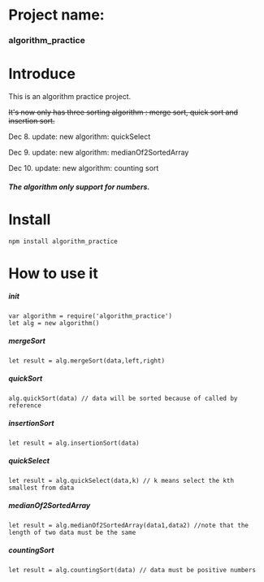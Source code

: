 # Project name: 
### algorithm_practice
 
# Introduce 

This is an algorithm practice project.


~~It's now only has three sorting algorithm : merge sort, quick sort and insertion sort.~~

Dec 8. update:
new algorithm: quickSelect

Dec 9. update:
new algorithm: medianOf2SortedArray

Dec 10. update:
new algorithm: counting sort


##### The algorithm only support for numbers. 

# Install

 	npm install algorithm_practice

# How to use it

##### init

	var algorithm = require('algorithm_practice')
	let alg = new algorithm()

##### mergeSort

	let result = alg.mergeSort(data,left,right)

##### quickSort

	alg.quickSort(data) // data will be sorted because of called by reference

##### insertionSort

	let result = alg.insertionSort(data)

##### quickSelect

	let result = alg.quickSelect(data,k) // k means select the kth smallest from data
	
##### medianOf2SortedArray

	let result = alg.medianOf2SortedArray(data1,data2) //note that the length of two data must be the same

##### countingSort

	let result = alg.countingSort(data) // data must be positive numbers
